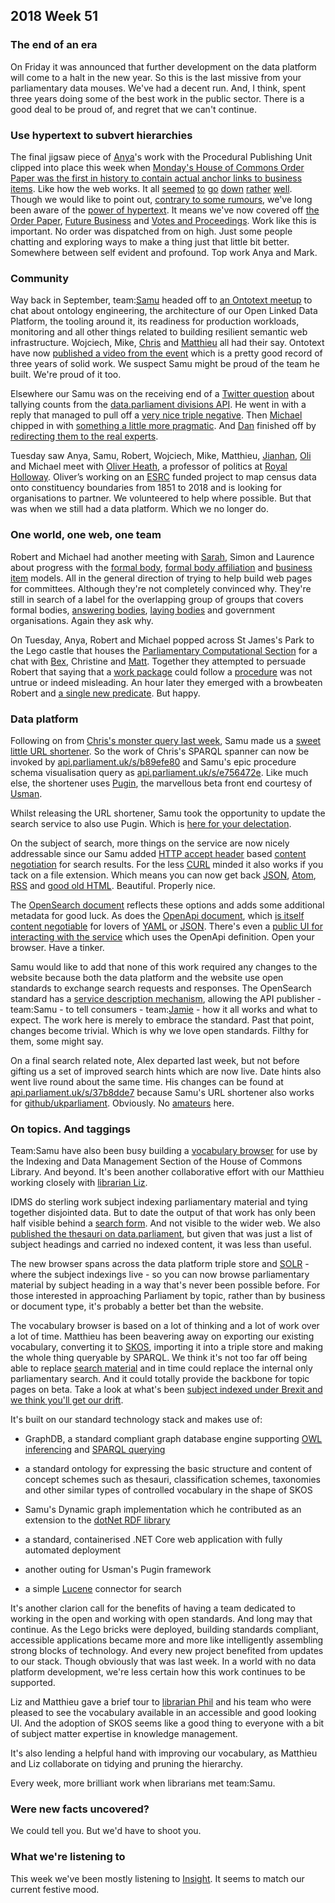 ## 2018 Week 51

### The end of an era

On Friday it was announced that further development on the data platform will come to a halt in the new year. So this is the last missive from your parliamentary data mouses. We've had a decent run. And, I think, spent three years doing some of the best work in the public sector. There is a good deal to be proud of, and regret that we can't continue.

### Use hypertext to subvert hierarchies

The final jigsaw piece of [Anya](https://twitter.com/bitten_)'s work with the Procedural Publishing Unit clipped into place this week when [Monday's House of Commons Order Paper was the first in history to contain actual anchor links to business items](https://twitter.com/bitten_/status/1074598664549613569). Like how the web works. It all [seemed](https://twitter.com/PennyYoungHoC/status/1074736441408806912) [to](https://twitter.com/LucindaMaer/status/1074739495705198593) [go](https://twitter.com/estrangeirada/status/1074932310494117888) [down](https://twitter.com/andyfacts/status/1074939377485254656) [rather](https://twitter.com/timlb/status/1074952201829679105) [well](https://twitter.com/hamlynm1/status/1074760576281272322). Though we would like to point out, [contrary to some rumours](https://twitter.com/tomskitomski/status/1074933711492300800), we've long been aware of the [power of hypertext](http://www.cluetrain.com/). It means we've now covered off [the Order Paper](https://publications.parliament.uk/pa/cm201719/cmagenda/ob181217.htm#20181217-7), [Future Business](https://publications.parliament.uk/pa/cm201719/cmagenda/fb181220.htm#20181220-63) and [Votes and Proceedings](https://publications.parliament.uk/pa/cm201719/cmvote/181220v01.html#anchor-8). Work like this is important. No order was dispatched from on high. Just some people chatting and exploring ways to make a thing just that little bit better. Somewhere between self evident and profound. Top work Anya and Mark.

### Community

Way back in September, team:[Samu](https://twitter.com/langsamu) headed off to [an Ontotext meetup](https://twitter.com/langsamu/status/1075474136204537856) to chat about ontology engineering, the architecture of our Open Linked Data Platform, the tooling around it, its readiness for production workloads, monitoring and all other things related to building resilient semantic web infrastructure. Wojciech, Mike, [Chris](https://twitter.com/chrisalcockdev) and [Matthieu](https://twitter.com/cognithive) all had their say. Ontotext have now [published a video from the event](https://www.youtube.com/watch?v=2WvgE34Sqjc) which is a pretty good record of three years of solid work. We suspect Samu might be proud of the team he built. We're proud of it too.

Elsewhere our Samu was on the receiving end of a [Twitter question](https://twitter.com/atomless/status/1073220286651252736) about tallying counts from the [data.parliament divisions API](http://lda.data.parliament.uk/commonsdivisions/id/105056.json). He went in with a reply that managed to pull off a [very nice triple negative](https://twitter.com/langsamu/status/1073216701729308672). Then [Michael](https://twitter.com/fantasticlife) chipped in with [something a little more pragmatic](https://twitter.com/fantasticlife/status/1073231241137283077). And [Dan](https://twitter.com/dasbarrett) finished off by [redirecting them to the real experts](https://twitter.com/UKParliData/status/1073224382976286720).

Tuesday saw Anya, Samu, Robert, Wojciech, Mike, Matthieu, [Jianhan](https://twitter.com/jianhanzhu), [Oli](https://twitter.com/olihawkins) and Michael meet with [Oliver Heath](https://twitter.com/olhe), a professor of politics at [Royal Holloway](https://www.royalholloway.ac.uk/). Oliver’s working on an [ESRC](https://esrc.ukri.org/) funded project to map census data onto constituency boundaries from 1851 to 2018 and is looking for organisations to partner. We volunteered to help where possible. But that was when we still had a data platform. Which we no longer do.

### One world, one web, one team

Robert and Michael had another meeting with [Sarah](https://twitter.com/SarahPurssell), Simon and Laurence about progress with the [formal body](https://ukparliament.github.io/ontologies/formal-body/formal-body-ontology.html), [formal body affiliation](https://ukparliament.github.io/ontologies/formal-body-affiliation/formal-body-affiliation-ontology.html) and [business item](https://ukparliament.github.io/ontologies/business-item/business-item-ontology.html) models. All in the general direction of trying to help build web pages for committees. Although they're not completely convinced why. They're still in search of a label for the overlapping group of groups that covers formal bodies, [answering bodies](https://ukparliament.github.io/ontologies/question-and-answer/question-and-answer-ontology.html#d4e543), [laying bodies](https://ukparliament.github.io/ontologies/laying/laying-ontology.html#d4e308) and government organisations. Again they ask why.

On Tuesday, Anya, Robert and Michael popped across St James's Park to the Lego castle that houses the [Parliamentary Computational Section](https://pds.blog.parliament.uk/) for a chat with [Bex](https://twitter.com/rklappleyard), Christine and [Matt](https://twitter.com/mattrayner). Together they attempted to persuade Robert that saying that a [work package](https://ukparliament.github.io/ontologies/procedure/procedure-ontology.html#d4e240) could follow a [procedure](https://ukparliament.github.io/ontologies/procedure/procedure-ontology.html#d4e134) was not untrue or indeed misleading. An hour later they emerged with a browbeaten Robert and [a single new predicate](https://ukparliament.github.io/ontologies/procedure/procedure-ontology.html#d4e278). But happy.

### Data platform

Following on from [Chris's monster query last week](https://ukparliament.github.io/Weeknotes/2018/50/#employee-of-the-week), Samu made us a [sweet little URL shortener](https://api.parliament.uk/s). So the work of Chris's SPARQL spanner can now be invoked by [api.parliament.uk/s/b89efe80](https://api.parliament.uk/s/b89efe80) and Samu's epic procedure schema visualisation query as [api.parliament.uk/s/e756472e](https://api.parliament.uk/s/e756472e). Like much else, the shortener uses [Pugin](https://github.com/ukparliament/parliament.uk-pugin), the marvellous beta front end courtesy of [Usman](https://twitter.com/_usmanafzal).

Whilst releasing the URL shortener, Samu took the opportunity to update the search service to also use Pugin. Which is [here for your delectation](https://api.parliament.uk/search/query?q=accessible+search).

On the subject of search, more things on the service are now nicely addressable since our Samu added [HTTP accept header](https://developer.mozilla.org/en-US/docs/Web/HTTP/Headers/Accept) based [content negotiation](https://en.wikipedia.org/wiki/Content_negotiation) for search results. For the less [CURL](https://en.wikipedia.org/wiki/CURL) minded it also works if you tack on a file extension. Which means you can now get back  [JSON](https://api.parliament.uk/search/query.json?q=%22content+negotiation%22), [Atom](https://api.parliament.uk/search/query.atom?q=%22content+negotiation%22), [RSS](https://api.parliament.uk/search/query.rss?q=%22content+negotiation%22) and [good old HTML](https://api.parliament.uk/search/query.html?q=%22content+negotiation%22). Beautiful. Properly nice.

The [OpenSearch document](https://api.parliament.uk/search/description) reflects these options and adds some additional metadata for good luck. As does the [OpenApi document](https://swagger.io/docs/specification/about/), which [is itself content negotiable](https://api.parliament.uk/search/openapi) for lovers of [YAML](https://api.parliament.uk/search/openapi.yaml) or [JSON](https://api.parliament.uk/search/openapi.json). There's even a [public UI for interacting with the service](https://api.parliament.uk/search/) which uses the OpenApi definition. Open your browser. Have a tinker.

Samu would like to add that none of this work required any changes to the website because both the data platform and the website use open standards to exchange search requests and responses. The OpenSearch standard has a [service description mechanism](https://github.com/dewitt/opensearch/blob/master/opensearch-1-1-draft-6.md#opensearch-description-documen), allowing the API publisher - team:Samu - to tell consumers - team:[Jamie](https://twitter.com/oddtype) - how it all works and what to expect. The work here is merely to embrace the standard. Past that point, changes become trivial. Which is why we love open standards. Filthy for them, some might say.

On a final search related note, Alex departed last week, but not before gifting us a set of improved search hints which are now live. Date hints also went live round about the same time. His changes can be found at [api.parliament.uk/s/37b8dde7](https://api.parliament.uk/s/37b8dde7) because Samu's URL shortener also works for [github/ukparliament](https://github.com/ukparliament). Obviously. No [amateurs](https://www.youtube.com/watch?v=7wK9on_AL-k) here.

### On topics. And taggings

Team:Samu have also been busy building a [vocabulary browser](https://api.parliament.uk/vocabulary/browser) for use by the Indexing and Data Management Section of the House of Commons Library. And beyond. It's been another collaborative effort with our Matthieu working closely with [librarian Liz](https://twitter.com/greensideknits).

IDMS do sterling work subject indexing parliamentary material and tying together disjointed data. But to date the output of that work has only been half visible behind a [search form](http://search-material.parliament.uk/). And not visible to the wider web. We also [published the thesauri on data.parliament](http://www.data.parliament.uk/dataset/thesauri), but given that was just a list of subject headings and carried no indexed content, it was less than useful.

The new browser spans across the data platform triple store and [SOLR](http://lucene.apache.org/solr/) - where the subject indexings live - so you can now browse parliamentary material by subject heading in a way that's never been possible before. For those interested in approaching Parliament by topic, rather than by business or document type, it's probably a better bet than the website.

The vocabulary browser is based on a lot of thinking and a lot of work over a lot of time. Matthieu has been beavering away on exporting our existing vocabulary, converting it to [SKOS](https://www.w3.org/TR/skos-primer/), importing it into a triple store and making the whole thing queryable by SPARQL. We think it's not too far off being able to replace [search material](http://search-material.parliament.uk/) and in time could replace the internal only parliamentary search. And it could totally provide the backbone for topic pages on beta. Take a look at what's been [subject indexed under Brexit and we think you'll get our drift](https://api.parliament.uk/s/023e2b79).

It's built on our standard technology stack and makes use of:

* GraphDB, a standard compliant graph database engine supporting [OWL inferencing](https://www.w3.org/standards/semanticweb/inference) and [SPARQL querying](https://www.w3.org/TR/sparql11-query/)

* a standard ontology  for expressing the basic structure and content of concept schemes such as thesauri, classification schemes, taxonomies and other similar types of controlled vocabulary in the shape of SKOS

* Samu's Dynamic graph implementation which he contributed as an extension to the [dotNet RDF library](https://github.com/langsamu/dotNetRDF.Dynamic)

* a standard, containerised .NET Core web application with fully automated deployment

* another outing for Usman's Pugin framework

* a simple [Lucene](http://lucene.apache.org/) connector for search

It's another clarion call for the benefits of having a team dedicated to working in the open and working with open standards. And long may that continue. As the Lego bricks were deployed, building standards compliant, accessible applications became more and more like intelligently assembling strong blocks of technology. And every new project benefited from updates to our stack. Though obviously that was last week. In a world with no data platform development, we're less certain how this work continues to be supported.

Liz and Matthieu gave a brief tour to [librarian Phil](https://twitter.com/philbgorman) and his team who were pleased to see the vocabulary available in an accessible and good looking UI. And the adoption of SKOS seems like a good thing to everyone with a bit of subject matter expertise in knowledge management.

It's also lending a helpful hand with improving our vocabulary, as Matthieu and Liz collaborate on tidying and pruning the hierarchy. 

Every week, more brilliant work when librarians met team:Samu.

### Were new facts uncovered?

We could tell you. But we'd have to shoot you.

### What we're listening to

This week we've been mostly listening to [Insight](https://www.youtube.com/watch?v=iXt6CNKqLVQ). It seems to match our current festive mood.